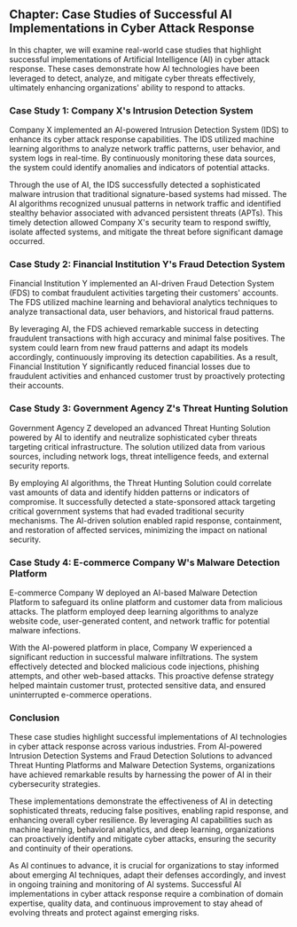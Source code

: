 Chapter: Case Studies of Successful AI Implementations in Cyber Attack Response
-------------------------------------------------------------------------------

In this chapter, we will examine real-world case studies that highlight successful implementations of Artificial Intelligence (AI) in cyber attack response. These cases demonstrate how AI technologies have been leveraged to detect, analyze, and mitigate cyber threats effectively, ultimately enhancing organizations' ability to respond to attacks.

### Case Study 1: Company X's Intrusion Detection System

Company X implemented an AI-powered Intrusion Detection System (IDS) to enhance its cyber attack response capabilities. The IDS utilized machine learning algorithms to analyze network traffic patterns, user behavior, and system logs in real-time. By continuously monitoring these data sources, the system could identify anomalies and indicators of potential attacks.

Through the use of AI, the IDS successfully detected a sophisticated malware intrusion that traditional signature-based systems had missed. The AI algorithms recognized unusual patterns in network traffic and identified stealthy behavior associated with advanced persistent threats (APTs). This timely detection allowed Company X's security team to respond swiftly, isolate affected systems, and mitigate the threat before significant damage occurred.

### Case Study 2: Financial Institution Y's Fraud Detection System

Financial Institution Y implemented an AI-driven Fraud Detection System (FDS) to combat fraudulent activities targeting their customers' accounts. The FDS utilized machine learning and behavioral analytics techniques to analyze transactional data, user behaviors, and historical fraud patterns.

By leveraging AI, the FDS achieved remarkable success in detecting fraudulent transactions with high accuracy and minimal false positives. The system could learn from new fraud patterns and adapt its models accordingly, continuously improving its detection capabilities. As a result, Financial Institution Y significantly reduced financial losses due to fraudulent activities and enhanced customer trust by proactively protecting their accounts.

### Case Study 3: Government Agency Z's Threat Hunting Solution

Government Agency Z developed an advanced Threat Hunting Solution powered by AI to identify and neutralize sophisticated cyber threats targeting critical infrastructure. The solution utilized data from various sources, including network logs, threat intelligence feeds, and external security reports.

By employing AI algorithms, the Threat Hunting Solution could correlate vast amounts of data and identify hidden patterns or indicators of compromise. It successfully detected a state-sponsored attack targeting critical government systems that had evaded traditional security mechanisms. The AI-driven solution enabled rapid response, containment, and restoration of affected services, minimizing the impact on national security.

### Case Study 4: E-commerce Company W's Malware Detection Platform

E-commerce Company W deployed an AI-based Malware Detection Platform to safeguard its online platform and customer data from malicious attacks. The platform employed deep learning algorithms to analyze website code, user-generated content, and network traffic for potential malware infections.

With the AI-powered platform in place, Company W experienced a significant reduction in successful malware infiltrations. The system effectively detected and blocked malicious code injections, phishing attempts, and other web-based attacks. This proactive defense strategy helped maintain customer trust, protected sensitive data, and ensured uninterrupted e-commerce operations.

### Conclusion

These case studies highlight successful implementations of AI technologies in cyber attack response across various industries. From AI-powered Intrusion Detection Systems and Fraud Detection Solutions to advanced Threat Hunting Platforms and Malware Detection Systems, organizations have achieved remarkable results by harnessing the power of AI in their cybersecurity strategies.

These implementations demonstrate the effectiveness of AI in detecting sophisticated threats, reducing false positives, enabling rapid response, and enhancing overall cyber resilience. By leveraging AI capabilities such as machine learning, behavioral analytics, and deep learning, organizations can proactively identify and mitigate cyber attacks, ensuring the security and continuity of their operations.

As AI continues to advance, it is crucial for organizations to stay informed about emerging AI techniques, adapt their defenses accordingly, and invest in ongoing training and monitoring of AI systems. Successful AI implementations in cyber attack response require a combination of domain expertise, quality data, and continuous improvement to stay ahead of evolving threats and protect against emerging risks.
